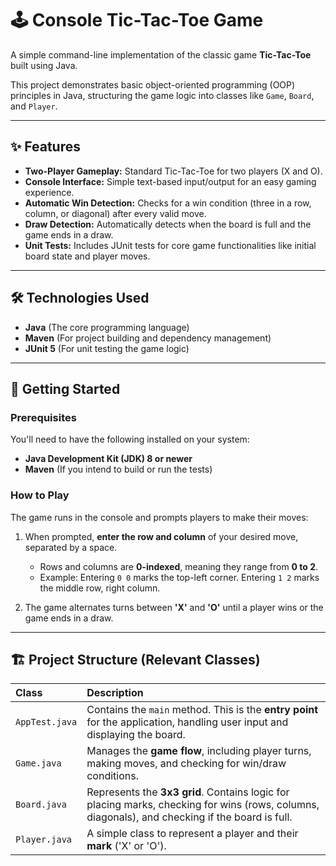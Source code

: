 # 🕹️ Console Tic-Tac-Toe Game

A simple command-line implementation of the classic game **Tic-Tac-Toe** built using Java.

This project demonstrates basic object-oriented programming (OOP) principles in Java, structuring the game logic into classes like `Game`, `Board`, and `Player`.

---

## ✨ Features

* **Two-Player Gameplay:** Standard Tic-Tac-Toe for two players (X and O).
* **Console Interface:** Simple text-based input/output for an easy gaming experience.
* **Automatic Win Detection:** Checks for a win condition (three in a row, column, or diagonal) after every valid move.
* **Draw Detection:** Automatically detects when the board is full and the game ends in a draw.
* **Unit Tests:** Includes JUnit tests for core game functionalities like initial board state and player moves.

---

## 🛠️ Technologies Used

* **Java** (The core programming language)
* **Maven** (For project building and dependency management)
* **JUnit 5** (For unit testing the game logic)

---

## 🚀 Getting Started

### Prerequisites

You'll need to have the following installed on your system:

* **Java Development Kit (JDK) 8 or newer**
* **Maven** (If you intend to build or run the tests)

### How to Play

The game runs in the console and prompts players to make their moves:

1.  When prompted, **enter the row and column** of your desired move, separated by a space.
    * Rows and columns are **0-indexed**, meaning they range from **0 to 2**.
    * Example: Entering `0 0` marks the top-left corner. Entering `1 2` marks the middle row, right column.

2.  The game alternates turns between **'X'** and **'O'** until a player wins or the game ends in a draw.

---

## 🏗️ Project Structure (Relevant Classes)

| Class | Description |
| :--- | :--- |
| `AppTest.java` | Contains the `main` method. This is the **entry point** for the application, handling user input and displaying the board. |
| `Game.java` | Manages the **game flow**, including player turns, making moves, and checking for win/draw conditions. |
| `Board.java` | Represents the **3x3 grid**. Contains logic for placing marks, checking for wins (rows, columns, diagonals), and checking if the board is full. |
| `Player.java` | A simple class to represent a player and their **mark** ('X' or 'O'). |
